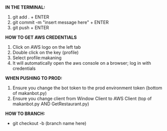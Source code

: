 **IN THE TERMINAL:**
1. git add . + ENTER
2. git commit -m "insert message here" + ENTER
3. git push + ENTER

**HOW TO GET AWS CREDENTIALS**
1. Click on AWS logo on the left tab
2. Double click on the key (profile)
3. Select profile:makaning
4. It will automatically open the aws console on a browser; log in with credentials

**WHEN PUSHING TO PROD:**
1. Ensure you change the bot token to the prod environment token (bottom of makanbot.py)
2. Ensure you change client from Window Client to AWS Client (top of makanbot.py AND GetRestaurant.py)

**HOW TO BRANCH:**
- git checkout -b (branch name here)